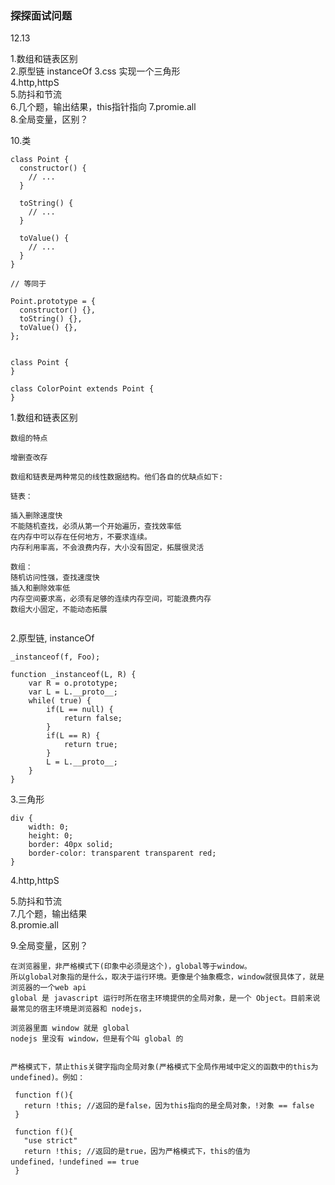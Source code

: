 ### 探探面试问题
12.13

1.数组和链表区别   
2.原型链  instanceOf
3.css 实现一个三角形  
4.http,httpS  
5.防抖和节流   
6.几个题，输出结果，this指针指向 
7.promie.all  
8.全局变量，区别？


	



10.类

```
class Point {
  constructor() {
    // ...
  }

  toString() {
    // ...
  }

  toValue() {
    // ...
  }
}

// 等同于

Point.prototype = {
  constructor() {},
  toString() {},
  toValue() {},
};


class Point {
}

class ColorPoint extends Point {
}
```

1.数组和链表区别   

```
数组的特点  

增删查改存

数组和链表是两种常见的线性数据结构。他们各自的优缺点如下:

链表：

插入删除速度快
不能随机查找，必须从第一个开始遍历，查找效率低
在内存中可以存在任何地方，不要求连续。 
内存利用率高，不会浪费内存，大小没有固定，拓展很灵活

数组：
随机访问性强，查找速度快
插入和删除效率低
内存空间要求高，必须有足够的连续内存空间，可能浪费内存
数组大小固定，不能动态拓展
 
```

2.原型链, instanceOf  

```
_instanceof(f, Foo);  

function _instanceof(L, R) {
    var R = o.prototype;
    var L = L.__proto__;
    while( true) {
        if(L == null) {
            return false;
        }
        if(L == R) {
            return true;
        }
        L = L.__proto__;
    }
}
```

3.三角形  

```
div {
    width: 0;
    height: 0;
    border: 40px solid;
    border-color: transparent transparent red;
}

```

4.http,httpS  



5.防抖和节流   
7.几个题，输出结果  
8.promie.all  






9.全局变量，区别？


```
在浏览器里，非严格模式下(印象中必须是这个)，global等于window。
所以global对象指的是什么，取决于运行环境。更像是个抽象概念，window就很具体了，就是浏览器的一个web api
global 是 javascript 运行时所在宿主环境提供的全局对象，是一个 Object。目前来说最常见的宿主环境是浏览器和 nodejs，
	
浏览器里面 window 就是 global
nodejs 里没有 window，但是有个叫 global 的


严格模式下，禁止this关键字指向全局对象(严格模式下全局作用域中定义的函数中的this为undefined)。例如：

 function f(){
   return !this; //返回的是false，因为this指向的是全局对象，!对象 == false
 }
 
 function f(){
   "use strict"
   return !this; //返回的是true，因为严格模式下，this的值为undefined，!undefined == true
 }
```



